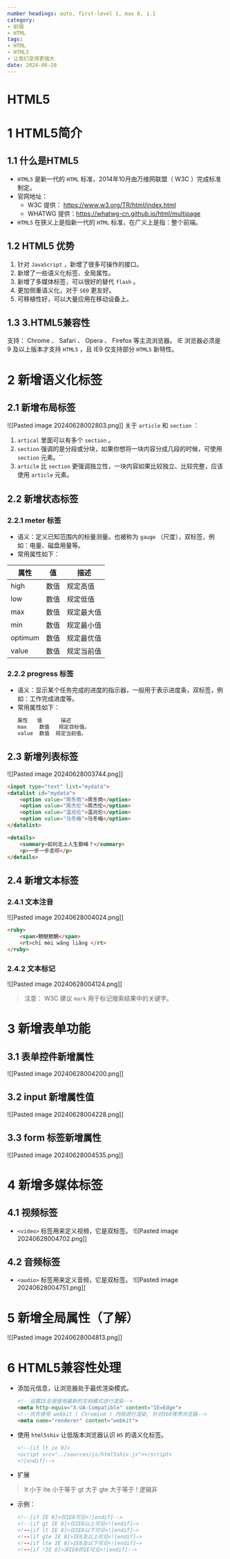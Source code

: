 ```yaml
---
number headings: auto, first-level 1, max 6, 1.1
category:
- 前端
- HTML
tags:
- HTML
- HTML5
- 让我们变得更强大
date: 2024-06-28
---
```

# HTML5

# 1 HTML5简介
## 1.1 什么是HTML5
- `HTML5` 是新一代的 `HTML` 标准，2014年10月由万维网联盟（ W3C ）完成标准制定。
- 官网地址：
	- W3C 提供： https://www.w3.org/TR/html/index.html
	- WHATWG 提供：https://whatwg-cn.github.io/html/multipage
- `HTML5` 在狭义上是指新一代的 `HTML` 标准，在广义上是指：整个前端。
## 1.2 HTML5 优势
1. 针对 `JavaScript` ，新增了很多可操作的接口。
2. 新增了一些语义化标签、全局属性。
3. 新增了多媒体标签，可以很好的替代 `flash` 。
4. 更加侧重语义化，对于 `SEO` 更友好。
5. 可移植性好，可以大量应用在移动设备上。
## 1.3 3.HTML5兼容性
支持： Chrome 、 Safari 、 Opera 、 Firefox 等主流浏览器。
IE 浏览器必须是 9 及以上版本才支持 `HTML5` ，且 IE9 仅支持部分 `HTML5` 新特性。
# 2 新增语义化标签
## 2.1 新增布局标签
![[Pasted image 20240628002803.png]]
关于 `article` 和 `section` ：
1. `artical` 里面可以有多个 `section` 。
2. `section` 强调的是分段或分块，如果你想将一块内容分成几段的时候，可使用 `section` 元素。``
3. `article` 比 `section` 更强调独立性，一块内容如果比较独立、比较完整，应该使用 `article` 元素。
## 2.2 新增状态标签
### 2.2.1 meter 标签
- 语义：定义已知范围内的标量测量。也被称为 `gauge` （尺度），双标签，例如：电量、磁盘用量等。
- 常用属性如下：

| 属性      | 值   | 描述    |
| ------- | --- | ----- |
| high    | 数值  | 规定高值  |
| low     | 数值  | 规定低值  |
| max     | 数值  | 规定最大值 |
| min     | 数值  | 规定最小值 |
| optimum | 数值  | 规定最优值 |
| value   | 数值  | 规定当前值 |
### 2.2.2 progress 标签
- 语义：显示某个任务完成的进度的指示器，一般用于表示进度条，双标签，例如：工作完成进度等。
- 常用属性如下：
	```bash
	属性   值      描述
	max    数值   规定目标值。
	value  数值  规定当前值。
	```

## 2.3 新增列表标签
![[Pasted image 20240628003744.png]]

```html
<input type="text" list="mydata">
<datalist id="mydata">
	<option value="周冬雨">周冬雨</option>
	<option value="周杰伦">周杰伦</option>
	<option value="温兆伦">温兆伦</option>
	<option value="马冬梅">马冬梅</option>
</datalist>

<details>
	<summary>如何走上人生巅峰？</summary>
	<p>一步一步走呗</p>
</details>
```

## 2.4 新增文本标签

### 2.4.1 文本注音
![[Pasted image 20240628004024.png]]

```html
<ruby>
	<span>魑魅魍魉</span>
	<rt>chī mèi wǎng liǎng </rt>
</ruby>
```
### 2.4.2 文本标记
![[Pasted image 20240628004124.png]]
> 注意： W3C 建议 `mark` 用于标记搜索结果中的关键字。

# 3 新增表单功能
## 3.1 表单控件新增属性
![[Pasted image 20240628004200.png]]

## 3.2 input 新增属性值
![[Pasted image 20240628004228.png]]

## 3.3 form 标签新增属性
![[Pasted image 20240628004535.png]]
# 4 新增多媒体标签
## 4.1 视频标签

- `<video>` 标签用来定义视频，它是双标签。
![[Pasted image 20240628004702.png]]

## 4.2 音频标签
- `<audio>` 标签用来定义音频，它是双标签。
![[Pasted image 20240628004751.png]]

# 5 新增全局属性（了解）
![[Pasted image 20240628004813.png]]

# 6 HTML5兼容性处理
- 添加元信息，让浏览器处于最优渲染模式。
	```html
	<!--设置IE总是使用最新的文档模式进行渲染-->
	<meta http-equiv="X-UA-Compatible" content="IE=Edge">
	<!--优先使用 webkit ( Chromium ) 内核进行渲染, 针对360等壳浏览器-->
	<meta name="renderer" content="webkit">
	```
- 使用 `html5shiv` 让低版本浏览器认识 `H5` 的语义化标签。
	```html
	<!--[if lt ie 9]>
	<script src="../sources/js/html5shiv.js"></script>
	<![endif]-->
	```

- 扩展
> lt 小于
> lte 小于等于
> gt 大于
> gte 大于等于
> ! 逻辑非
- 示例：
	```html
	<!--[if IE 8]>仅IE8可见<![endif]-->
	<!--[if gt IE 8]>仅IE8以上可见<![endif]—>
	<!--[if lt IE 8]>仅IE8以下可见<![endif]—>
	<!--[if gte IE 8]>IE8及以上可见<![endif]—>
	<!--[if lte IE 8]>IE8及以下可见<![endif]—>
	<!--[if !IE 8]>非IE8的IE可见<![endif]-->
	```